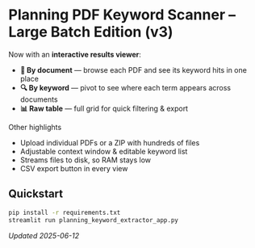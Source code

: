 
# Planning PDF Keyword Scanner – Large Batch Edition (v3)

Now with an **interactive results viewer**:

* **📑 By document** — browse each PDF and see its keyword hits in one place  
* **🔍 By keyword** — pivot to see where each term appears across documents  
* **📊 Raw table** — full grid for quick filtering & export  

Other highlights
* Upload individual PDFs or a ZIP with hundreds of files  
* Adjustable context window & editable keyword list  
* Streams files to disk, so RAM stays low  
* CSV export button in every view  

## Quickstart
```bash
pip install -r requirements.txt
streamlit run planning_keyword_extractor_app.py
```

_Updated 2025-06-12_
